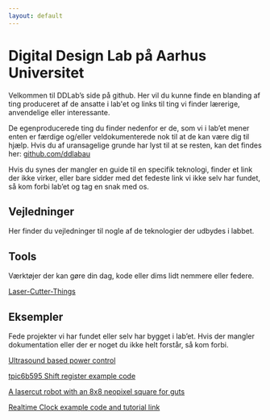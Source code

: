 ```yaml
---
layout: default
---
```



# Digital Design Lab på Aarhus Universitet  
Velkommen til DDLab’s side på github. Her vil du kunne finde en blanding af ting produceret af de ansatte i lab'et og links til ting vi finder lærerige, anvendelige eller interessante.</p>
De egenproducerede ting du finder nedenfor er de, som vi i lab’et mener enten er færdige og/eller veldokumenterede nok til at de kan være dig til hjælp. Hvis du af uransagelige grunde har lyst til at se resten, kan det findes her: <a href="http://github.com/ddlabau">github.com/ddlabau</a></p>
Hvis du synes der mangler en guide til en specifik teknologi, finder et link der ikke virker, eller bare sidder med det fedeste link vi ikke selv har fundet, så kom forbi lab’et og tag en snak med os.</p>

## Vejledninger
Her finder du vejledninger til nogle af de teknologier der udbydes i labbet.</p>

## Tools
Værktøjer der kan gøre din dag, kode eller dims lidt nemmere eller federe.
<p><a href="https://github.com/DDlabAU/Laser-Cutter-Things">Laser-Cutter-Things</a></p>

## Eksempler
Fede projekter vi har fundet eller selv har bygget i lab’et. Hvis der mangler dokumentation eller der er noget du ikke helt forstår, så kom forbi.

[Ultrasound based power control](https://github.com/DDlabAU/volume)  
  
[tpic6b595 Shift register example code](https://github.com/DDlabAU/Using-shift-register)  
    
[A lasercut robot with an 8x8 neopixel square for guts](https://github.com/DDlabAU/lab-botto)  
  
[Realtime Clock example code and tutorial link](https://github.com/DDlabAU/Realtime-clock-breakout-ddlab-opening-hours)  



